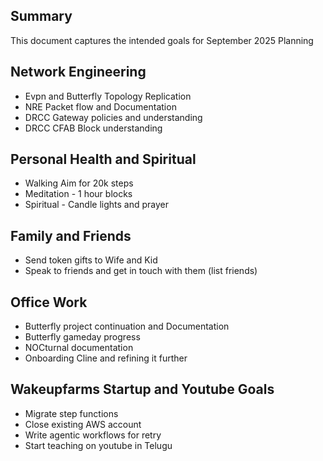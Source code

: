## Summary
This document captures the intended goals for September 2025 Planning

## Network Engineering
- Evpn and Butterfly Topology Replication
- NRE Packet flow and Documentation
- DRCC Gateway policies and understanding
- DRCC CFAB Block understanding

## Personal Health and Spiritual
- Walking Aim for 20k steps
- Meditation - 1 hour blocks
- Spiritual - Candle lights and prayer

## Family and Friends
- Send token gifts to Wife and Kid
- Speak to friends and get in touch with them (list friends)

## Office Work
- Butterfly project continuation and Documentation
- Butterfly gameday progress
- NOCturnal documentation
- Onboarding Cline and refining it further

## Wakeupfarms Startup and Youtube Goals
- Migrate step functions
- Close existing AWS account
- Write agentic workflows for retry
- Start teaching on youtube in Telugu
